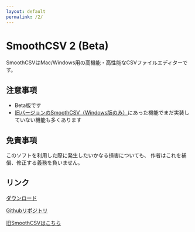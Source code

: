 ```yaml
---
layout: default
permalink: /2/
---
```

 
# SmoothCSV 2 (Beta)

SmoothCSVはMac/Windows用の高機能・高性能なCSVファイルエディターです。

## 注意事項

- Beta版です
- [旧バージョンのSmoothCSV（Windows版のみ）](//smoothcsv.com)にあった機能でまだ実装していない機能も多くあります


## 免責事項

このソフトを利用した際に発生したいかなる損害についても、 作者はこれを補償、修正する義務を負いません。


## リンク

[ダウンロード](download)

<a href="https://github.com/kohii/smoothcsv" target="_blank">Githubリポジトリ</a>

<a href="//smoothcsv.com" target="_blank">旧SmoothCSVはこちら</a>